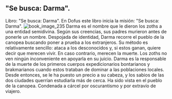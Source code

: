 ## "Se busca: Darma".
Libro: "Se busca: Darma".
En Dofus este libro inicia la misión: "Se busca: Darma".
![book_image_235](https://media.discordapp.net/attachments/1105643336989159555/1105648087483039868/235.jpg)
Darma es el nombre que le dieron los zoths a una entidad semidivina. Según sus creencias, sus padres murieron antes de ponerle un nombre. Despojada de identidad, Darma recorre el pueblo de la canopea buscando poner a prueba a los extranjeros.
Su método es relativamente sencillo: ataca a los desconocidos y, si estos ganan, quiere decir que merecen vivir. En caso contrario, merecen la muerte. Los zoths no ven ningún inconveniente en apoyarla en su juicio.
Darma es la responsable de la muerte de los primeros cuerpos expedicionarios bontarianos y brakmarianos cuando estos trataban de dominar a las poblaciones locales. Desde entonces, se le ha puesto un precio a su cabeza, y los sabios de las dos ciudades querrían estudiarla más de cerca.
Ha sido vista en el pueblo de la canopea.
Condenada a cárcel por oscurantismo y por extravío de viajero.